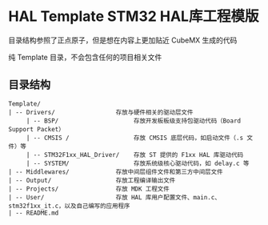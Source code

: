 # HAL Template STM32 HAL库工程模版  

目录结构参照了正点原子，但是想在内容上更加贴近 CubeMX 生成的代码

纯 Template 目录，不会包含任何的项目相关文件

## 目录结构  

```
Template/
| -- Drivers/                 存放与硬件相关的驱动层文件
     | -- BSP/                     存放开发板板级支持包驱动代码（Board Support Packet）
     | -- CMSIS /                  存放 CMSIS 底层代码，如启动文件（.s 文件）等
     | -- STM32F1xx_HAL_Driver/    存放 ST 提供的 F1xx HAL 库驱动代码
     | -- SYSTEM/                  存放系统级核心驱动代码，如 delay.c 等
| -- Middlewares/             存放中间层组件文件和第三方中间层文件
| -- Output/                  存放工程编译输出文件
| -- Projects/                存放 MDK 工程文件
| -- User/                    存放 HAL 库用户配置文件、main.c、stm32f1xx_it.c，以及自己编写的应用程序
| -- README.md
```